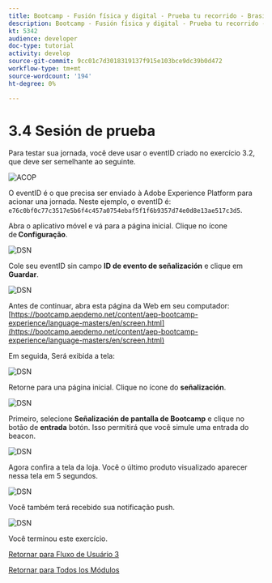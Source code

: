 ```yaml
---
title: Bootcamp - Fusión física y digital - Prueba tu recorrido - Brasil
description: Bootcamp - Fusión física y digital - Prueba tu recorrido - Brasil
kt: 5342
audience: developer
doc-type: tutorial
activity: develop
source-git-commit: 9cc01c7d3018319137f915e103bce9dc39b0d472
workflow-type: tm+mt
source-wordcount: '194'
ht-degree: 0%

---
```


# 3.4 Sesión de prueba

Para testar sua jornada, você deve usar o eventID criado no exercício 3.2, que deve ser semelhante ao seguinte.

![ACOP](./images/payloadeventID.png)

O eventID é o que precisa ser enviado à Adobe Experience Platform para acionar una jornada. Neste ejemplo, o eventID é:
`e76c0bf0c77c3517e5b6f4c457a0754ebaf5f1f6b9357d74e0d8e13ae517c3d5`.

Abra o aplicativo móvel e vá para a página inicial. Clique no ícone de **Configuração**.

![DSN](./images/appsett.png)

Cole seu eventID sin campo **ID de evento de señalización** e clique em **Guardar**.

![DSN](./images/beacon1.png)

Antes de continuar, abra esta página da Web em seu computador: [https://bootcamp.aepdemo.net/content/aep-bootcamp-experience/language-masters/en/screen.html](https://bootcamp.aepdemo.net/content/aep-bootcamp-experience/language-masters/en/screen.html)

Em seguida, Será exibida a tela:

![DSN](./images/screen1.png)

Retorne para una página inicial. Clique no ícone do **señalización**.

![DSN](./images/app23.png)

Primeiro, selecione **Señalización de pantalla de Bootcamp** e clique no botão de **entrada** botón. Isso permitirá que você simule uma entrada do beacon.

![DSN](./images/app21.png)

Agora confira a tela da loja. Você o último produto visualizado aparecer nessa tela em 5 segundos.

![DSN](./images/beacon3.png)

Você também terá recebido sua notificação push.

![DSN](./images/beacon2.png)

Você terminou este exercício.

[Retornar para Fluxo de Usuário 3](./uc3.md)

[Retornar para Todos los Módulos](../../overview.md)
